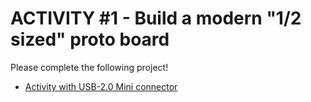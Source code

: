 # ACTIVITY #1 - Build a modern "1/2 sized" proto board

Please complete the following project!

* [Activity with USB-2.0 Mini connector](./Project_1-USB2-Mini/README.md)


